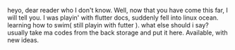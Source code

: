 heyo, dear reader who I don't know. 
Well, now that you have come this far, I will tell you.
I was playin' with flutter docs, suddenly fell into linux ocean. 
learning how to swim( still playin with futter ).
what else should i say?
usually take ma codes from the back storage and put it here.
Available, with new ideas. 
<!---
RadG1t/RadG1t is a ✨ special ✨ repository because its `README.md` (this file) appears on your GitHub profile.
You can click the Preview link to take a look at your changes.
--->

